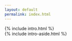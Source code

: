 ```yaml
---
layout: default
permalink: index.html
---
```

<section>
  {% include intro.html %}
</section>

<aside>
  {% include intro-aside.html %}
</aside>
